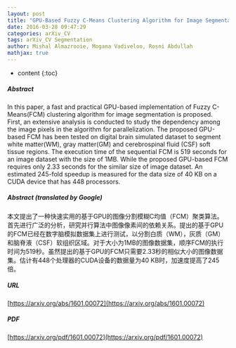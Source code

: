 ```yaml
---
layout: post
title: "GPU-Based Fuzzy C-Means Clustering Algorithm for Image Segmentation"
date: 2016-03-28 09:47:29
categories: arXiv_CV
tags: arXiv_CV Segmentation
author: Mishal Almazrooie, Mogana Vadiveloo, Rosni Abdullah
mathjax: true
---
```


* content
{:toc}

##### Abstract
In this paper, a fast and practical GPU-based implementation of Fuzzy C-Means(FCM) clustering algorithm for image segmentation is proposed. First, an extensive analysis is conducted to study the dependency among the image pixels in the algorithm for parallelization. The proposed GPU-based FCM has been tested on digital brain simulated dataset to segment white matter(WM), gray matter(GM) and cerebrospinal fluid (CSF) soft tissue regions. The execution time of the sequential FCM is 519 seconds for an image dataset with the size of 1MB. While the proposed GPU-based FCM requires only 2.33 seconds for the similar size of image dataset. An estimated 245-fold speedup is measured for the data size of 40 KB on a CUDA device that has 448 processors.

##### Abstract (translated by Google)
本文提出了一种快速实用的基于GPU的图像分割模糊C均值（FCM）聚类算法。首先进行广泛的分析，研究并行算法中图像像素间的依赖关系。提出的基于GPU的FCM已经在数字脑模拟数据集上进行测试，以分割白质（WM），灰质（GM）和脑脊液（CSF）软组织区域。对于大小为1MB的图像数据集，顺序FCM的执行时间为519秒。虽然提出的基于GPU的FCM只需要2.33秒的相似大小的图像数据集。估计有448个处理器的CUDA设备的数据量为40 KB时，加速度提高了245倍。

##### URL
[https://arxiv.org/abs/1601.00072](https://arxiv.org/abs/1601.00072)

##### PDF
[https://arxiv.org/pdf/1601.00072](https://arxiv.org/pdf/1601.00072)

